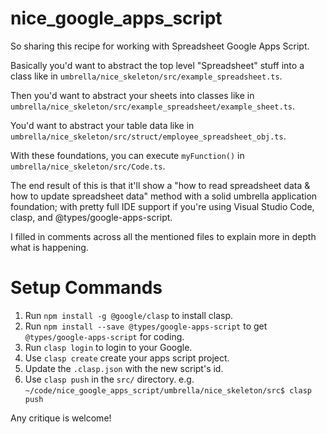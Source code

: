 # nice_google_apps_script

So sharing this recipe for working with Spreadsheet Google Apps Script.

Basically you'd want to abstract the top level "Spreadsheet" stuff into a class like in `umbrella/nice_skeleton/src/example_spreadsheet.ts`.

Then you'd want to abstract your sheets into classes like in `umbrella/nice_skeleton/src/example_spreadsheet/example_sheet.ts`.

You'd want to abstract your table data like in `umbrella/nice_skeleton/src/struct/employee_spreadsheet_obj.ts`.

With these foundations, you can execute `myFunction()` in `umbrella/nice_skeleton/src/Code.ts`.

The end result of this is that it'll show a "how to read spreadsheet data & how to update spreadsheet data" method with a solid umbrella application foundation; with pretty full IDE support if you're using Visual Studio Code, clasp, and @types/google-apps-script.

I filled in comments across all the mentioned files to explain more in depth what is happening.

# Setup Commands

1. Run `npm install -g @google/clasp` to install clasp.
2. Run `npm install --save @types/google-apps-script` to get `@types/google-apps-script` for coding.
3. Run `clasp login` to login to your Google.
4. Use `clasp create` create your apps script project.
5. Update the `.clasp.json` with the new script's id.
6. Use `clasp push` in the `src/` directory. e.g. `~/code/nice_google_apps_script/umbrella/nice_skeleton/src$ clasp push`

Any critique is welcome!
